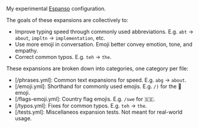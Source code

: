 My experimental [Espanso](https://espanso.org/) configuration.

The goals of these expansions are collectively to:

  * Improve typing speed through commonly used abbreviations. E.g. `abt` -> `about`, `impltn` -> `implementation`, etc.
  * Use more emoji in conversation. Emoji better convey emotion, tone, and empathy.
  * Correct common typos. E.g. `teh` -> `the`.

These expansions are broken down into categories, one category per file:

  * [/phrases.yml]: Common text expansions for speed. E.g. `abg` -> `about`.
  * [/emoji.yml]: Shorthand for commonly used emojis. E.g. `/)` for the 🙂 emoji.
  * [/flags-emoji.yml]: Country flag emojis. E.g. `/swe` for 🇸🇪.
  * [/typos.yml]: Fixes for common typos. E.g. `teh` -> `the`.
  * [/tests.yml]: Miscellaneos expansion tests. Not meant for real-world usage.